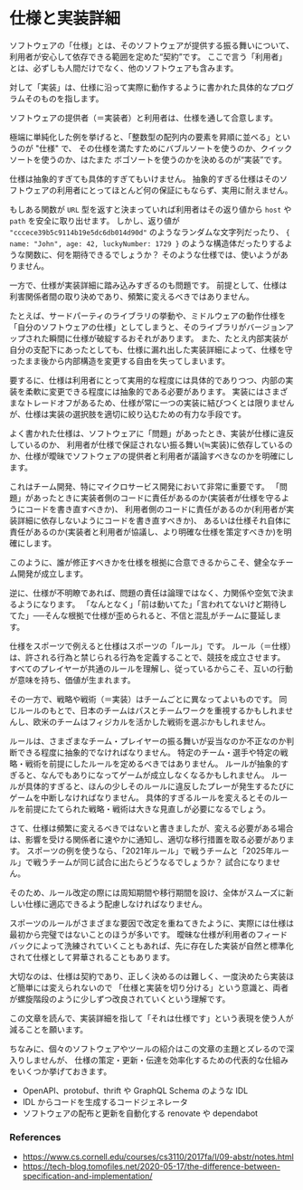 # 仕様と実装詳細


ソフトウェアの「仕様」とは、そのソフトウェアが提供する振る舞いについて、利用者が安心して依存できる範囲を定めた“契約”です。
ここで言う「利用者」とは、必ずしも人間だけでなく、他のソフトウェアも含みます。

対して「実装」は、仕様に沿って実際に動作するように書かれた具体的なプログラムそのものを指します。

ソフトウェアの提供者（＝実装者）と利用者は、仕様を通して合意します。

極端に単純化した例を挙げると、「整数型の配列内の要素を昇順に並べる」というのが "仕様" で、
その仕様を満たすためにバブルソートを使うのか、クイックソートを使うのか、はたまた ボゴソートを使うのかを決めるのが“実装”です。

仕様は抽象的すぎても具体的すぎてもいけません。
抽象的すぎる仕様はそのソフトウェアの利用者にとってほとんど何の保証にもならず、実用に耐えません。

もしある関数が `URL` 型を返すと決まっていれば利用者はその返り値から `host` や `path` を安全に取り出せます。
しかし、返り値が `"cccece39b5c9114b19e5dc6db014d90d"` のようなランダムな文字列だったり、
`{ name: "John", age: 42, luckyNumber: 1729 }` のような構造体だったりするような関数に、何を期待できるでしょうか？
そのような仕様では、使いようがありません。

一方で、仕様が実装詳細に踏み込みすぎるのも問題です。
前提として、仕様は利害関係者間の取り決めであり、頻繁に変えるべきではありません。

たとえば、サードパーティのライブラリの挙動や、ミドルウェアの動作仕様を「自分のソフトウェアの仕様」としてしまうと、そのライブラリがバージョンアップされた瞬間に仕様が破綻するおそれがあります。
また、たとえ内部実装が自分の支配下にあったとしても、仕様に漏れ出した実装詳細によって、仕様を守ったまま後から内部構造を変更する自由を失ってしまいます。

要するに、仕様は利用者にとって実用的な程度には具体的でありつつ、内部の実装を柔軟に変更できる程度には抽象的である必要があります。
実装にはさまざまなトレードオフがあるため、仕様が常に一つの実装に結びつくとは限りませんが、仕様は実装の選択肢を適切に絞り込むための有力な手段です。


よく書かれた仕様は、ソフトウェアに「問題」があったとき、実装が仕様に違反しているのか、
利用者が仕様で保証されない振る舞い(≒実装)に依存しているのか、仕様が曖昧でソフトウェアの提供者と利用者が議論すべきなのかを明確にします。

これはチーム開発、特にマイクロサービス開発において非常に重要です。
「問題」があったときに実装者側のコードに責任があるのか(実装者が仕様を守るようにコードを書き直すべきか)、
利用者側のコードに責任があるのか(利用者が実装詳細に依存しないようにコードを書き直すべきか)、
あるいは仕様それ自体に責任があるのか(実装者と利用者が協議し、より明確な仕様を策定すべきか)を明確にします。

このように、誰が修正すべきかを仕様を根拠に合意できるからこそ、健全なチーム開発が成立します。

逆に、仕様が不明瞭であれば、問題の責任は論理ではなく、力関係や空気で決まるようになります。
「なんとなく」「前は動いてた」「言われてないけど期待してた」──そんな根拠で仕様が歪められると、不信と混乱がチームに蔓延します。


仕様をスポーツで例えると仕様はスポーツの「ルール」です。
ルール（＝仕様）は、許される行為と禁じられる行為を定義することで、競技を成立させます。
すべてのプレイヤーが共通のルールを理解し、従っているからこそ、互いの行動が意味を持ち、価値が生まれます。

その一方で、戦略や戦術（＝実装）はチームごとに異なってよいものです。
同じルールのもとで、日本のチームはパスとチームワークを重視するかもしれませんし、欧米のチームはフィジカルを活かした戦術を選ぶかもしれません。

ルールは、さまざまなチーム・プレイヤーの振る舞いが妥当なのか不正なのか判断できる程度に抽象的でなければなりません。
特定のチーム・選手や特定の戦略・戦術を前提にしたルールを定めるべきではありません。
ルールが抽象的すぎると、なんでもありになってゲームが成立しなくなるかもしれません。
ルールが具体的すぎると、ほんの少しそのルールに違反したプレーが発生するたびにゲームを中断しなければなりません。
具体的すぎるルールを変えるとそのルールを前提にたてられた戦略・戦術は大きな見直しが必要になるでしょう。


さて、仕様は頻繁に変えるべきではないと書きましたが、変える必要がある場合は、影響を受ける関係者に速やかに通知し、適切な移行措置を取る必要があります。
スポーツの例を使うなら、「2021年ルール」で戦うチームと「2025年ルール」で戦うチームが同じ試合に出たらどうなるでしょうか？
試合になりません。

そのため、ルール改定の際には周知期間や移行期間を設け、全体がスムーズに新しい仕様に適応できるよう配慮しなければなりません。

スポーツのルールがさまざまな要因で改定を重ねてきたように、実際には仕様は最初から完璧ではないことのほうが多いです。
曖昧な仕様が利用者のフィードバックによって洗練されていくこともあれば、先に存在した実装が自然と標準化されて仕様として昇華されることもあります。

大切なのは、仕様は契約であり、正しく決めるのは難しく、一度決めたら実装ほど簡単には変えられないので
「仕様と実装を切り分ける」という意識と、両者が螺旋階段のように少しずつ改良されていくという理解です。

この文章を読んで、実装詳細を指して「それは仕様です」という表現を使う人が減ることを願います。

ちなみに、個々のソフトウェアやツールの紹介はこの文章の主題とズレるので深入りしませんが、
仕様の策定・更新・伝達を効率化するための代表的な仕組みをいくつか挙げておきます。

- OpenAPI、protobuf、thrift や GraphQL Schema のような IDL
- IDL からコードを生成するコードジェネレータ
- ソフトウェアの配布と更新を自動化する renovate や dependabot

### References
- https://www.cs.cornell.edu/courses/cs3110/2017fa/l/09-abstr/notes.html
- https://tech-blog.tomofiles.net/2020-05-17/the-difference-between-specification-and-implementation/
